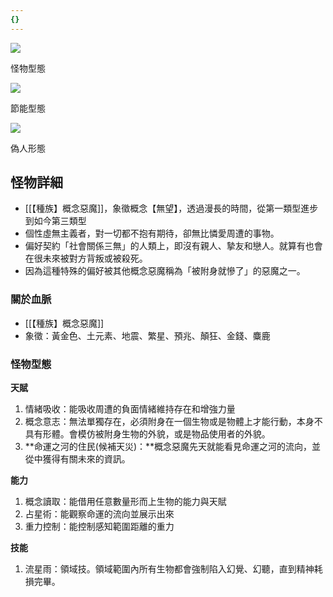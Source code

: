```yaml
---
{}
---
```

[![](https://i.pinimg.com/564x/b9/dd/4c/b9dd4c015543ed28ba2b85846f57e704.jpg)](https://i.pinimg.com/564x/b9/dd/4c/b9dd4c015543ed28ba2b85846f57e704.jpg)

怪物型態

[![](https://i.pinimg.com/564x/99/35/ba/9935baccaf4ad237b0b2c972a9390ccd.jpg)](https://i.pinimg.com/564x/99/35/ba/9935baccaf4ad237b0b2c972a9390ccd.jpg)

節能型態

[![](https://i.pinimg.com/564x/6e/f5/a1/6ef5a1928946db8284fd1da912d73eeb.jpg)](https://i.pinimg.com/564x/6e/f5/a1/6ef5a1928946db8284fd1da912d73eeb.jpg)

偽人形態

  

## 怪物詳細

- [[【種族】概念惡魔]]，象徵概念【無望】，透過漫長的時間，從第一類型進步到如今第三類型
- 個性虛無主義者，對一切都不抱有期待，卻無比憐愛周遭的事物。
- 偏好契約「社會關係三無」的人類上，即沒有親人、摯友和戀人。就算有也會在很未來被對方背叛或被殺死。
- 因為這種特殊的偏好被其他概念惡魔稱為「被附身就慘了」的惡魔之一。

### 關於血脈

- [[【種族】概念惡魔]]
- 象徵：黃金色、土元素、地震、繁星、預兆、顛狂、金錢、麋鹿

### **怪物型態**

**天賦**

1. 情緒吸收：能吸收周遭的負面情緒維持存在和增強力量
2. 概念意志：無法單獨存在，必須附身在一個生物或是物體上才能行動，本身不具有形體。會模仿被附身生物的外貌，或是物品使用者的外貌。
3. **命運之河的住民(候補天災)：**概念惡魔先天就能看見命運之河的流向，並從中獲得有關未來的資訊。

**能力**

1. 概念讀取：能借用任意數量形而上生物的能力與天賦
2. 占星術：能觀察命運的流向並展示出來
3. 重力控制：能控制感知範圍距離的重力

**技能**

1. 流星雨：領域技。領域範圍內所有生物都會強制陷入幻覺、幻聽，直到精神耗損完畢。